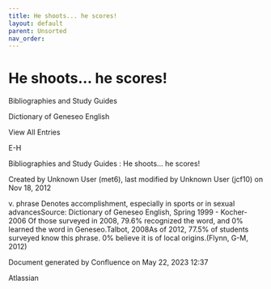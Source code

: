 ```yaml
---
title: He shoots... he scores!
layout: default
parent: Unsorted
nav_order:
---
```


# He shoots... he scores!

Bibliographies and Study Guides

Dictionary of Geneseo English

View All Entries

E-H

Bibliographies and Study Guides : He shoots... he scores!

Created by  Unknown User (met6), last modified by  Unknown User (jcf10) on Nov 18, 2012

v. phrase Denotes accomplishment, especially in sports or in sexual advancesSource: Dictionary of Geneseo English, Spring 1999 - Kocher- 2006 Of those surveyed in 2008, 79.6% recognized the word, and 0% learned the word in Geneseo.Talbot, 2008As of 2012, 77.5% of students surveyed know this phrase. 0% believe it is of local origins.(Flynn, G-M, 2012)

Document generated by Confluence on May 22, 2023 12:37

Atlassian
